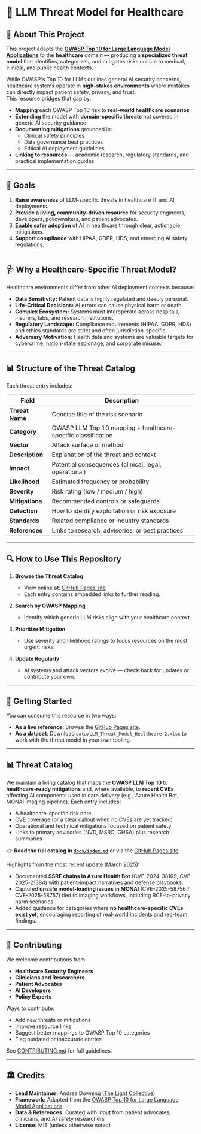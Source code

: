 # 🏥 LLM Threat Model for Healthcare

## 📄 About This Project
This project adapts the **[OWASP Top 10 for Large Language Model Applications](https://owasp.org/www-project-top-10-for-large-language-model-applications/)** to the **healthcare** domain — producing a **specialized threat model** that identifies, categorizes, and mitigates risks unique to medical, clinical, and public health contexts.

While OWASP's Top 10 for LLMs outlines general AI security concerns, healthcare systems operate in **high-stakes environments** where mistakes can directly impact patient safety, privacy, and trust.  
This resource bridges that gap by:

- **Mapping** each OWASP Top 10 risk to **real-world healthcare scenarios**
- **Extending** the model with **domain-specific threats** not covered in generic AI security guidance
- **Documenting mitigations** grounded in:
  - Clinical safety principles
  - Data governance best practices
  - Ethical AI deployment guidelines
- **Linking to resources** — academic research, regulatory standards, and practical implementation guides

---

## 🎯 Goals

1. **Raise awareness** of LLM-specific threats in healthcare IT and AI deployments.
2. **Provide a living, community-driven resource** for security engineers, developers, policymakers, and patient advocates.
3. **Enable safer adoption** of AI in healthcare through clear, actionable mitigations.
4. **Support compliance** with HIPAA, GDPR, HDS, and emerging AI safety regulations.

---

## 🩺 Why a Healthcare-Specific Threat Model?

Healthcare environments differ from other AI deployment contexts because:

- **Data Sensitivity:** Patient data is highly regulated and deeply personal.
- **Life-Critical Decisions:** AI errors can cause physical harm or death.
- **Complex Ecosystem:** Systems must interoperate across hospitals, insurers, labs, and research institutions.
- **Regulatory Landscape:** Compliance requirements (HIPAA, GDPR, HDS) and ethics standards are strict and often jurisdiction-specific.
- **Adversary Motivation:** Health data and systems are valuable targets for cybercrime, nation-state espionage, and corporate misuse.

---

## 📊 Structure of the Threat Catalog

Each threat entry includes:

| Field        | Description |
|--------------|-------------|
| **Threat Name** | Concise title of the risk scenario |
| **Category** | OWASP LLM Top 10 mapping + healthcare-specific classification |
| **Vector** | Attack surface or method |
| **Description** | Explanation of the threat and context |
| **Impact** | Potential consequences (clinical, legal, operational) |
| **Likelihood** | Estimated frequency or probability |
| **Severity** | Risk rating (low / medium / high) |
| **Mitigations** | Recommended controls or safeguards |
| **Detection** | How to identify exploitation or risk exposure |
| **Standards** | Related compliance or industry standards |
| **References** | Links to research, advisories, or best practices |

---

## 🔍 How to Use This Repository

1. **Browse the Threat Catalog**  
   - View online at: [GitHub Pages site](https://andreacookiemonster.github.io/healthcare-llm-threat-model/)  
   - Each entry contains embedded links to further reading.

2. **Search by OWASP Mapping**  
   - Identify which generic LLM risks align with your healthcare context.

3. **Prioritize Mitigation**  
   - Use severity and likelihood ratings to focus resources on the most urgent risks.

4. **Update Regularly**  
   - AI systems and attack vectors evolve — check back for updates or contribute your own.

---

## 🚀 Getting Started

You can consume this resource in two ways:

- **As a live reference**: Browse the [GitHub Pages site](https://andreacookiemonster.github.io/healthcare-llm-threat-model/).
- **As a dataset**: Download `data/LLM_Threat_Model_Healthcare-2.xlsx` to work with the threat model in your own tooling.

---

## 📊 Threat Catalog

We maintain a living catalog that maps the **OWASP LLM Top 10** to **healthcare-ready mitigations** and, where available, to **recent CVEs** affecting AI components used in care delivery (e.g., Azure Health Bot, MONAI imaging pipeline). Each entry includes:

- A healthcare-specific risk note
- CVE coverage (or a clear callout when no CVEs are yet tracked)
- Operational and technical mitigations focused on patient safety
- Links to primary advisories (NVD, MSRC, GHSA) plus research summaries

👉 **Read the full catalog in [`docs/index.md`](docs/index.md)** or via the [GitHub Pages site](https://andreacookiemonster.github.io/healthcare-llm-threat-model/).

Highlights from the most recent update (March 2025):

- Documented **SSRF chains in Azure Health Bot** (CVE-2024-38109, CVE-2025-21384) with patient-impact narratives and defense playbooks.
- Captured **unsafe model-loading issues in MONAI** (CVE-2025-58756 / CVE-2025-58757) tied to imaging workflows, including RCE-to-privacy harm scenarios.
- Added guidance for categories where **no healthcare-specific CVEs exist yet**, encouraging reporting of real-world incidents and red-team findings.

---

## 🤝 Contributing

We welcome contributions from:

- **Healthcare Security Engineers**
- **Clinicians and Researchers**
- **Patient Advocates**
- **AI Developers**
- **Policy Experts**

Ways to contribute:
- Add new threats or mitigations
- Improve resource links
- Suggest better mappings to OWASP Top 10 categories
- Flag outdated or inaccurate entries

See [CONTRIBUTING.md](CONTRIBUTING.md) for full guidelines.

---

## 🏛 Credits

- **Lead Maintainer:** Andrea Downing ([The Light Collective](https://lightcollective.org))
- **Framework:** Adapted from the [OWASP Top 10 for Large Language Model Applications](https://owasp.org/www-project-top-10-for-large-language-model-applications/)
- **Data & References:** Curated with input from patient advocates, clinicians, and AI safety researchers
- **License:** MIT (unless otherwise noted)

